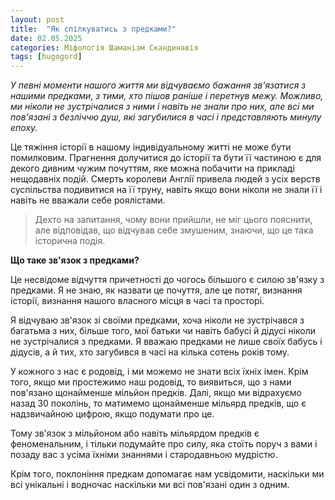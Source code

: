 ```yaml
---
layout: post
title:  "Як спілкуватись з предками?"
date: 02.05.2025
categories: Міфологія Шаманізм Скандинавія
tags: [hugogord]
---
```

*У певні моменти нашого життя ми відчуваємо бажання зв'язатися з нашими предками, з тими, хто пішов раніше і перетнув межу. Можливо, ми ніколи не зустрічалися з ними і навіть не знали про них, але всі ми пов'язані з безліччю душ, які загубилися в часі і представляють минулу епоху.*

Це тяжіння історії в нашому індивідуальному житті не може бути помилковим. Прагнення долучитися до історії та бути її частиною є для декого дивним чужим почуттям, яке можна побачити на прикладі нещодавніх подій. Смерть королеви Англії привела людей з усіх верств суспільства подивитися на її труну, навіть якщо вони ніколи не знали її і навіть не вважали себе роялістами.

> Дехто на запитання, чому вони прийшли, не міг цього пояснити, але відповідав, що відчував себе змушеним, знаючи, що це така історична подія.

**Що таке зв'язок з предками?**

Це несвідоме відчуття причетності до чогось більшого є силою зв'язку з предками. Я не знаю, як назвати це почуття, але це потяг, визнання історії, визнання нашого власного місця в часі та просторі.

Я відчуваю зв'язок зі своїми предками, хоча ніколи не зустрічався з багатьма з них, більше того, мої батьки чи навіть бабусі й дідусі ніколи не зустрічалися з предками. Я вважаю предками не лише своїх бабусь і дідусів, а й тих, хто загубився в часі на кілька сотень років тому.

У кожного з нас є родовід, і ми можемо не знати всіх їхніх імен. Крім того, якщо ми простежимо наш родовід, то виявиться, що з нами пов'язано щонайменше мільйон предків. Далі, якщо ми відрахуємо назад 30 поколінь, то матимемо щонайменше мільярд предків, що є надзвичайною цифрою, якщо подумати про це.

Тому зв'язок з мільйоном або навіть мільярдом предків є феноменальним, і тільки подумайте про силу, яка стоїть поруч з вами і позаду вас з усіма їхніми знаннями і стародавньою мудрістю.

Крім того, поклоніння предкам допомагає нам усвідомити, наскільки ми всі унікальні і водночас наскільки ми всі пов'язані один з одним.
